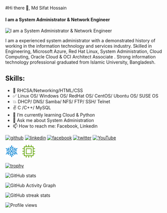 #Hi there 👋, Md Sifat Hossain
#### I am a System Administrator & Network Engineer
![I am a System Administrator & Network Engineer](https://scontent.fdac138-1.fna.fbcdn.net/v/t39.30808-6/278325611_289690350008798_3045019697990511958_n.png?stp=dst-png_s960x960&_nc_cat=105&ccb=1-7&_nc_sid=e3f864&_nc_eui2=AeE5ow8w7i5_-DmvlJ0_nNn0qUgrYEHudEWpSCtgQe50RRU5M_T8W2thtBR8mW9kY5PGHSZ8tXk_1IcDOaJ90oYH&_nc_ohc=TmR2zobM4JsAX-DRAYl&_nc_ht=scontent.fdac138-1.fna&oh=00_AT9rKkf9usX9QSy1vAIAK-nAaAKqleSK_TGcu8PguOgzrw&oe=628F25B5)

I am a experienced system administrator with a demonstrated history of working in the information technology and services industry. Skilled in Engineering, Microsoft Azure, Red Hat Linux, System Administration, Cloud Computing, Oracle Cloud & OCI Architect Associate . Strong information technology professional graduated from Islamic University, Bangladesh.

Skills:
-----------------------------------------------------------------------------------------------------------------------------------------------------------------------
- 🦾 RHCSA/Networking/HTML/CSS
- ✅ Linux OS/ Windows OS/ RedHat OS/ CentOS/ Ubontu OS/ SUSE OS
- 💥 DHCP/ DNS/ Samba/ NFS/ FTP/ SSH/ Telnet
- ✌ C /C++/ MySQL
- 🌱 I’m currently learning Cloud & Python  
- 💬 Ask me about System Administration 
- 📫 How to reach me: Facebook, Linkedin  


[<img src='https://cdn.jsdelivr.net/npm/simple-icons@3.0.1/icons/github.svg' alt='github' height='40'>](https://github.com/MdsifatHossain)  [<img src='https://cdn.jsdelivr.net/npm/simple-icons@3.0.1/icons/linkedin.svg' alt='linkedin' height='40'>](https://www.linkedin.com/in/https://www.linkedin.com/in/md-sifat-hossain-461274184//)  [<img src='https://cdn.jsdelivr.net/npm/simple-icons@3.0.1/icons/facebook.svg' alt='facebook' height='40'>](https://www.facebook.com/https://www.facebook.com/profile.php?id=100007649478341)  [<img src='https://cdn.jsdelivr.net/npm/simple-icons@3.0.1/icons/twitter.svg' alt='twitter' height='40'>](https://twitter.com/@ict_all)  [<img src='https://cdn.jsdelivr.net/npm/simple-icons@3.0.1/icons/youtube.svg' alt='YouTube' height='40'>](https://www.youtube.com/channel/https://www.youtube.com/channel/UChwfVzChRTz8cbuFL4VYflw)  

<a href='https://archiveprogram.github.com/'><img src='https://raw.githubusercontent.com/acervenky/animated-github-badges/master/assets/acbadge.gif' width='40' height='40'></a> <a href='https://docs.github.com/en/developers'><img src='https://raw.githubusercontent.com/acervenky/animated-github-badges/master/assets/devbadge.gif' width='40' height='40'></a> 

[![trophy](https://github-profile-trophy.vercel.app/?username=MdsifatHossain)](https://github.com/ryo-ma/github-profile-trophy)

![GitHub stats](https://github-readme-stats.vercel.app/api?username=MdsifatHossain&show_icons=true&count_private=true)  

![GitHub Activity Graph](https://activity-graph.herokuapp.com/graph?username=MdsifatHossain)  

![GitHub streak stats](https://github-readme-streak-stats.herokuapp.com/?user=MdsifatHossain)  

![Profile views](https://gpvc.arturio.dev/MdsifatHossain)   
